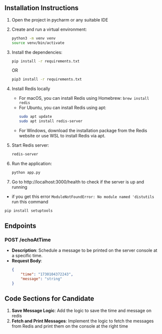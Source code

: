 ## Installation Instructions

1. Open the project in pycharm or any suitable IDE

2. Create and run a virtual environment:
    ```sh
    python3 -m venv venv
    source venv/bin/activate
    ```

3. Install the dependencies:
    ```sh
    pip install -r requirements.txt
    ```
   OR
    ```sh
    pip3 install -r requirements.txt
    ```

4. Install Redis locally
    - For macOS, you can install Redis using Homebrew:
      `brew install redis`
    - For Ubuntu, you can install Redis using apt:
      ```sh
      sudo apt update
      sudo apt install redis-server
      ```
    - For Windows, download the installation package from the Redis website or use WSL to install Redis via apt.

5. Start Redis server:
    ```sh
    redis-server
    ```

6. Run the application:
    ```sh
    python app.py
    ```
   
7. Go to http://localhost:3000/health to check if the server is up and running

* if you get this error ```ModuleNotFoundError: No module named 'distutils```
run this command
```sh
pip install setuptools
```

## Endpoints
### POST /echoAtTime
- **Description**: Schedule a message to be printed on the server console at a specific time.
- **Request Body**:
    ```json
    {
        "time": "1730104372243",
        "message": "string"
    }
    ```


## Code Sections for Candidate
1. **Save Message Logic**: Add the logic to save the time and message on redis
2. **Fetch and Print Messages**: Implement the logic to fetch the messages from Redis and print them on the console at the right time

